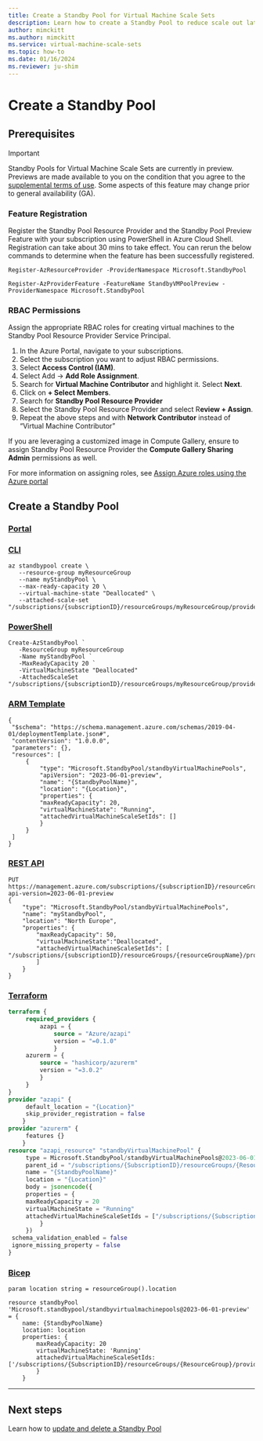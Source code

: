 ```yaml
---
title: Create a Standby Pool for Virtual Machine Scale Sets
description: Learn how to create a Standby Pool to reduce scale out latency with Virtual Machine Scale Sets
author: mimckitt
ms.author: mimckitt
ms.service: virtual-machine-scale-sets
ms.topic: how-to
ms.date: 01/16/2024
ms.reviewer: ju-shim
---
```



# Create a Standby Pool


## Prerequisites

> [!IMPORTANT]
> Standby Pools for Virtual Machine Scale Sets are currently in preview. Previews are made available to you on the condition that you agree to the [supplemental terms of use](https://azure.microsoft.com/support/legal/preview-supplemental-terms/). Some aspects of this feature may change prior to general availability (GA). 


### Feature Registration 
Register the Standby Pool Resource Provider and the Standby Pool Preview Feature with your 
subscription using PowerShell in Azure Cloud Shell. Registration can take about 30 mins to take effect. 
You can rerun the below commands to determine when the feature has been successfully registered. 

```azurepowershell-interactice
Register-AzResourceProvider -ProviderNamespace Microsoft.StandbyPool

Register-AzProviderFeature -FeatureName StandbyVMPoolPreview -ProviderNamespace Microsoft.StandbyPool
```

### RBAC Permissions
Assign the appropriate RBAC roles for creating virtual machines to the Standby Pool Resource Provider 
Service Principal. 
1) In the Azure Portal, navigate to your subscriptions. 
2) Select the subscription you want to adjust RBAC permissions. 
3) Select **Access Control (IAM)**.
4) Select Add -> **Add Role Assignment**.
5) Search for **Virtual Machine Contributor** and highlight it. Select **Next**. 
6) Click on **+ Select Members**.
7) Search for **Standby Pool Resource Provider** 
8) Select the Standby Pool Resource Provider and select R**eview + Assign**.
9) Repeat the above steps and with **Network Contributor** instead of “Virtual Machine 
Contributor” 

If you are leveraging a customized image in Compute Gallery, ensure to assign Standby Pool Resource 
Provider the **Compute Gallery Sharing Admin** permissions as well.

For more information on assigning roles, see [Assign Azure roles using the Azure portal](../role-based-access-control/role-assignments-portal.md)

## Create a Standby Pool

### [Portal](#tab/portal1)


### [CLI](#tab/cli1)

```azurecli-interartive
az standbypool create \
   --resource-group myResourceGroup 
   --name myStandbyPool \
   --max-ready-capacity 20 \
   --virtual-machine-state "Deallocated" \
   --attached-scale-set "/subscriptions/{subscriptionID}/resourceGroups/myResourceGroup/providers/Microsoft.Compute/virtualMachineScaleSets/myScaleSet"
```
### [PowerShell](#tab/powershell1)

```azurepowershell-interative
Create-AzStandbyPool `
   -ResourceGroup myResourceGroup 
   -Name myStandbyPool `
   -MaxReadyCapacity 20 `
   -VirtualMachineState "Deallocated" 
   -AttachedScaleSet "/subscriptions/{subscriptionID}/resourceGroups/myResourceGroup/providers/Microsoft.Compute/virtualMachineScaleSets/myScaleSet"
```

### [ARM Template](#tab/template1)
```ARM
{
 "$schema": "https://schema.management.azure.com/schemas/2019-04-01/deploymentTemplate.json#",
 "contentVersion": "1.0.0.0",
 "parameters": {},
 "resources": [
     {
         "type": "Microsoft.StandbyPool/standbyVirtualMachinePools",
         "apiVersion": "2023-06-01-preview",
         "name": "{StandbyPoolName}",
         "location": "{Location}",
         "properties": {
         "maxReadyCapacity": 20,
         "virtualMachineState": "Running",
         "attachedVirtualMachineScaleSetIds": []
         }
     }
 ]
}

```

### [REST API](#tab/rest1)

```HTTP
PUT https://management.azure.com/subscriptions/{subscriptionID}/resourceGroups/{resourceGroupName}/providers/Microsoft.StandbyPool/standbyVirtualMachinePools/{standbyPoolName}?api-version=2023-06-01-preview
{
    "type": "Microsoft.StandbyPool/standbyVirtualMachinePools",
    "name": "myStandbyPool",
    "location": "North Europe",
    "properties": {
        "maxReadyCapacity": 50,
        "virtualMachineState":"Deallocated",
        "attachedVirtualMachineScaleSetIds": [          
"/subscriptions/{subscriptionID}/resourceGroups/{resourceGroupName}/providers/Microsoft.Compute/virtualMachineScaleSets/{scaleSetName}"
        ]
    }
}
```
### [Terraform](#tab/terraform1)
```terraform
terraform {
     required_providers {
         azapi = {
             source = "Azure/azapi"
             version = "=0.1.0"
             }
     azurerm = {
         source = "hashicorp/azurerm"
         version = "=3.0.2"
         }
     }
}
provider "azapi" {
     default_location = "{Location}"
     skip_provider_registration = false
    }
provider "azurerm" {
     features {}
    }
resource "azapi_resource" "standbyVirtualMachinePool" {
     type = Microsoft.StandbyPool/standbyVirtualMachinePools@2023-06-01-preview
     parent_id = "/subscriptions/{SubscriptionID}/resourceGroups/{ResourceGroup}/"
     name = "{StandbyPoolName}"
     location = "{Location}"
     body = jsonencode({
     properties = {
     maxReadyCapacity = 20
     virtualMachineState = "Running"
     attachedVirtualMachineScaleSetIds = ["/subscriptions/{SubscriptionID}/resourceGroups/{ResourceGroup}/providers/Microsoft.Compute/virtualMachineScaleSets/{ScaleSetName}"]
         }
     })
 schema_validation_enabled = false
 ignore_missing_property = false
}
```

### [Bicep](#tab/bicep1)
```bicep
param location string = resourceGroup().location

resource standbyPool 'Microsoft.standbypool/standbyvirtualmachinepools@2023-06-01-preview' = {
    name: {StandbyPoolName}
    location: location
    properties: {
        maxReadyCapacity: 20
        virtualMachineState: 'Running'
        attachedVirtualMachineScaleSetIds: ['/subscriptions/{SubscriptionID}/resourceGroups/{ResourceGroup}/providers/Microsoft.Compute/virtualMachineScaleSets/{ScaleSetName}]
        }
    } 
```


---


## Next steps

Learn how to [update and delete a Standby Pool](standby-pools-update-delete.md)